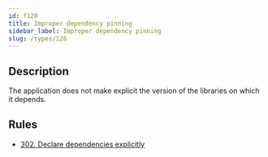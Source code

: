 ```yaml
---
id: f120
title: Improper dependency pinning
sidebar_label: Improper dependency pinning
slug: /types/120
---
```


## Description

The application does not make explicit
the version of the libraries
on which it depends.

## Rules

- [302. Declare dependencies explicitly](/criteria/source/302)
